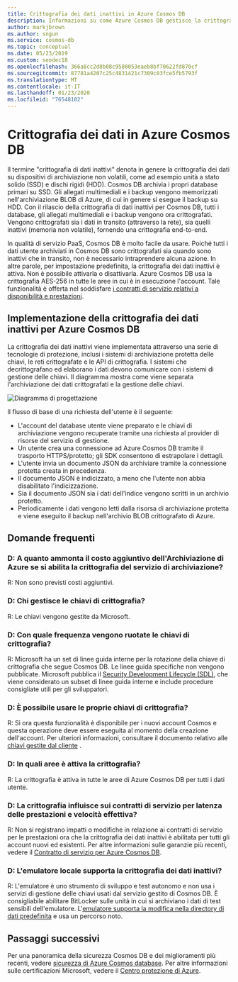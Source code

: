 ```yaml
---
title: Crittografia dei dati inattivi in Azure Cosmos DB
description: Informazioni su come Azure Cosmos DB gestisce la crittografia dei dati inattivi e come viene implementata questa funzionalità.
author: markjbrown
ms.author: sngun
ms.service: cosmos-db
ms.topic: conceptual
ms.date: 05/23/2019
ms.custom: seodec18
ms.openlocfilehash: 366a8cc2d8b08c9508053eaeb8bf70622fd870cf
ms.sourcegitcommit: 87781a4207c25c4831421c7309c03fce5fb5793f
ms.translationtype: MT
ms.contentlocale: it-IT
ms.lasthandoff: 01/23/2020
ms.locfileid: "76548102"
---
```

# <a name="data-encryption-in-azure-cosmos-db"></a>Crittografia dei dati in Azure Cosmos DB 

Il termine "crittografia di dati inattivi" denota in genere la crittografia dei dati su dispositivi di archiviazione non volatili, come ad esempio unità a stato solido (SSD) e dischi rigidi (HDD). Cosmos DB archivia i propri database primari su SSD. Gli allegati multimediali e i backup vengono memorizzati nell'archiviazione BLOB di Azure, di cui in genere si esegue il backup su HDD. Con il rilascio della crittografia di dati inattivi per Cosmos DB, tutti i database, gli allegati multimediali e i backup vengono ora crittografati. Vengono crittografati sia i dati in transito (attraverso la rete), sia quelli inattivi (memoria non volatile), fornendo una crittografia end-to-end.

In qualità di servizio PaaS, Cosmos DB è molto facile da usare. Poiché tutti i dati utente archiviati in Cosmos DB sono crittografati sia quando sono inattivi che in transito, non è necessario intraprendere alcuna azione. In altre parole, per impostazione predefinita, la crittografia dei dati inattivi è attiva. Non è possibile attivarla o disattivarla. Azure Cosmos DB usa la crittografia AES-256 in tutte le aree in cui è in esecuzione l'account. Tale funzionalità è offerta nel soddisfare [i contratti di servizio relativi a disponibilità e prestazioni](https://azure.microsoft.com/support/legal/sla/cosmos-db).

## <a name="implementation-of-encryption-at-rest-for-azure-cosmos-db"></a>Implementazione della crittografia dei dati inattivi per Azure Cosmos DB

La crittografia dei dati inattivi viene implementata attraverso una serie di tecnologie di protezione, inclusi i sistemi di archiviazione protetta delle chiavi, le reti crittografate e le API di crittografia. I sistemi che decrittografano ed elaborano i dati devono comunicare con i sistemi di gestione delle chiavi. Il diagramma mostra come viene separata l'archiviazione dei dati crittografati e la gestione delle chiavi. 

![Diagramma di progettazione](./media/database-encryption-at-rest/design-diagram.png)

Il flusso di base di una richiesta dell'utente è il seguente:
- L'account del database utente viene preparato e le chiavi di archiviazione vengono recuperate tramite una richiesta al provider di risorse del servizio di gestione.
- Un utente crea una connessione ad Azure Cosmos DB tramite il trasporto HTTPS/protetto; gli SDK consentono di estrapolare i dettagli.
- L'utente invia un documento JSON da archiviare tramite la connessione protetta creata in precedenza.
- Il documento JSON è indicizzato, a meno che l'utente non abbia disabilitato l'indicizzazione.
- Sia il documento JSON sia i dati dell'indice vengono scritti in un archivio protetto.
- Periodicamente i dati vengono letti dalla risorsa di archiviazione protetta e viene eseguito il backup nell'archivio BLOB crittografato di Azure.

## <a name="frequently-asked-questions"></a>Domande frequenti

### <a name="q-how-much-more-does-azure-storage-cost-if-storage-service-encryption-is-enabled"></a>D: A quanto ammonta il costo aggiuntivo dell'Archiviazione di Azure se si abilita la crittografia del servizio di archiviazione?
R: Non sono previsti costi aggiuntivi.

### <a name="q-who-manages-the-encryption-keys"></a>D: Chi gestisce le chiavi di crittografia?
R: Le chiavi vengono gestite da Microsoft.

### <a name="q-how-often-are-encryption-keys-rotated"></a>D: Con quale frequenza vengono ruotate le chiavi di crittografia?
R: Microsoft ha un set di linee guida interne per la rotazione della chiave di crittografia che segue Cosmos DB. Le linee guida specifiche non vengono pubblicate. Microsoft pubblica il [Security Development Lifecycle (SDL)](https://www.microsoft.com/sdl/default.aspx), che viene considerato un subset di linee guida interne e include procedure consigliate utili per gli sviluppatori.

### <a name="q-can-i-use-my-own-encryption-keys"></a>D: È possibile usare le proprie chiavi di crittografia?
R: Sì ora questa funzionalità è disponibile per i nuovi account Cosmos e questa operazione deve essere eseguita al momento della creazione dell'account. Per ulteriori informazioni, consultare il documento relativo alle [chiavi gestite dal cliente](https://docs.microsoft.com/azure/cosmos-db/how-to-setup-cmk) .

### <a name="q-what-regions-have-encryption-turned-on"></a>D: In quali aree è attiva la crittografia?
R: La crittografia è attiva in tutte le aree di Azure Cosmos DB per tutti i dati utente.

### <a name="q-does-encryption-affect-the-performance-latency-and-throughput-slas"></a>D: La crittografia influisce sui contratti di servizio per latenza delle prestazioni e velocità effettiva?
R: Non si registrano impatti o modifiche in relazione ai contratti di servizio per le prestazioni ora che la crittografia dei dati inattivi è abilitata per tutti gli account nuovi ed esistenti. Per altre informazioni sulle garanzie più recenti, vedere il [Contratto di servizio per Azure Cosmos DB](https://azure.microsoft.com/support/legal/sla/cosmos-db).

### <a name="q-does-the-local-emulator-support-encryption-at-rest"></a>D: L'emulatore locale supporta la crittografia dei dati inattivi?
R: L'emulatore è uno strumento di sviluppo e test autonomo e non usa i servizi di gestione delle chiavi usati dal servizio gestito di Cosmos DB. È consigliabile abilitare BitLocker sulle unità in cui si archiviano i dati di test sensibili dell'emulatore. L'[emulatore supporta la modifica nella directory di dati predefinita](local-emulator.md) e usa un percorso noto.

## <a name="next-steps"></a>Passaggi successivi

Per una panoramica della sicurezza Cosmos DB e dei miglioramenti più recenti, vedere [sicurezza di Azure Cosmos database](database-security.md).
Per altre informazioni sulle certificazioni Microsoft, vedere il [Centro protezione di Azure](https://azure.microsoft.com/support/trust-center/).

